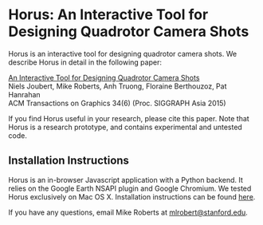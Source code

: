# Horus: An Interactive Tool for Designing Quadrotor Camera Shots

Horus is an interactive tool for designing quadrotor camera shots. We describe Horus in detail in the following paper:

[An Interactive Tool for Designing Quadrotor Camera Shots](http://stanford-gfx.github.io/Horus/)  
Niels Joubert, Mike Roberts, Anh Truong, Floraine Berthouzoz, Pat Hanrahan  
ACM Transactions on Graphics 34(6) (Proc. SIGGRAPH Asia 2015)

If you find Horus useful in your research, please cite this paper. Note that Horus is a research prototype, and contains experimental and untested code.

## Installation Instructions

Horus is an in-browser Javascript application with a Python backend. It relies on the Google Earth NSAPI plugin and Google Chromium. We tested Horus exclusively on Mac OS X. Installation instructions can be found [here](https://docs.google.com/document/d/1t-euYONWhzXfZr2kS9Qt8z9R9N8hgF3YIWdFDxR72AI).

If you have any questions, email Mike Roberts at mlrobert@stanford.edu.
